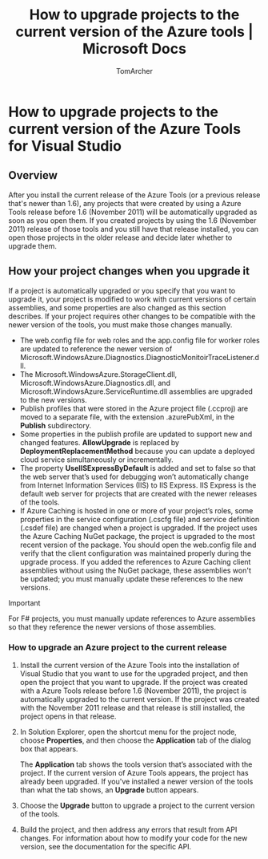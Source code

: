 ﻿---
title: How to upgrade projects to the current version of the Azure tools | Microsoft Docs
description: Learn how to upgrade an Azure project in Visual Studio to the current version of the Azure tools
services: visual-studio-online
documentationcenter: na
author: TomArcher
manager: douge
editor: ''

ms.assetid: 1d64070a-078d-468a-87f4-e6715de6475f
ms.service: multiple
ms.devlang: dotnet
ms.topic: article
ms.tgt_pltfrm: na
ms.workload: multiple
ms.date: 08/15/2016
ms.author: tarcher

---
# How to upgrade projects to the current version of the Azure Tools for Visual Studio
## Overview
After you install the current release of the Azure Tools (or a previous release that's newer than 1.6), any projects that were created by using a Azure Tools release before 1.6 (November 2011) will be automatically upgraded as soon as you open them. If you created projects by using the 1.6 (November 2011) release of those tools and you still have that release installed, you can open those projects in the older release and decide later whether to upgrade them.

## How your project changes when you upgrade it
If a project is automatically upgraded or you specify that you want to upgrade it, your project is modified to work with current versions of certain assemblies, and some properties are also changed as this section describes. If your project requires other changes to be compatible with the newer version of the tools, you must make those changes manually.

* The web.config file for web roles and the app.config file for worker roles are updated to reference the newer version of Microsoft.WindowsAzure.Diagnostics.DiagnosticMonitoirTraceListener.dll.
* The Microsoft.WindowsAzure.StorageClient.dll, Microsoft.WindowsAzure.Diagnostics.dll, and Microsoft.WindowsAzure.ServiceRuntime.dll assemblies are upgraded to the new versions.
* Publish profiles that were stored in the Azure project file (.ccproj) are moved to a separate file, with the extension .azurePubXml, in the **Publish** subdirectory.
* Some properties in the publish profile are updated to support new and changed features. **AllowUpgrade** is replaced by **DeploymentReplacementMethod** because you can update a deployed cloud service simultaneously or incrementally.
* The property **UseIISExpressByDefault** is added and set to false so that the web server that’s used for debugging won’t automatically change from Internet Information Services (IIS) to IIS Express. IIS Express is the default web server for projects that are created with the newer releases of the tools.
* If Azure Caching is hosted in one or more of your project’s roles, some properties in the service configuration (.cscfg file) and service definition (.csdef file) are changed when a project is upgraded. If the project uses the Azure Caching NuGet package, the project is upgraded to the most recent version of the package. You should open the web.config file and verify that the client configuration was maintained properly during the upgrade process. If you added the references to Azure Caching client assemblies without using the NuGet package, these assemblies won't be updated; you must manually update these references to the new versions.

> [!IMPORTANT]
> For F# projects, you must manually update references to Azure assemblies so that they reference the newer versions of those assemblies.
> 
> 

### How to upgrade an Azure project to the current release
1. Install the current version of the Azure Tools into the installation of Visual Studio that you want to use for the upgraded project, and then open the project that you want to upgrade. If the project was created with a Azure Tools release before 1.6 (November 2011), the project is automatically upgraded to the current version. If the project was created with the November 2011 release and that release is still installed, the project opens in that release.
2. In Solution Explorer, open the shortcut menu for the project node, choose **Properties**, and then choose the **Application** tab of the dialog box that appears.
   
    The **Application** tab shows the tools version that’s associated with the project. If the current version of Azure Tools appears, the project has already been upgraded. If you've installed a newer version of the tools than what the tab shows, an **Upgrade** button appears.
3. Choose the **Upgrade** button to upgrade a project to the current version of the tools.
4. Build the project, and then address any errors that result from API changes. For information about how to modify your code for the new version, see the documentation for the specific API.

